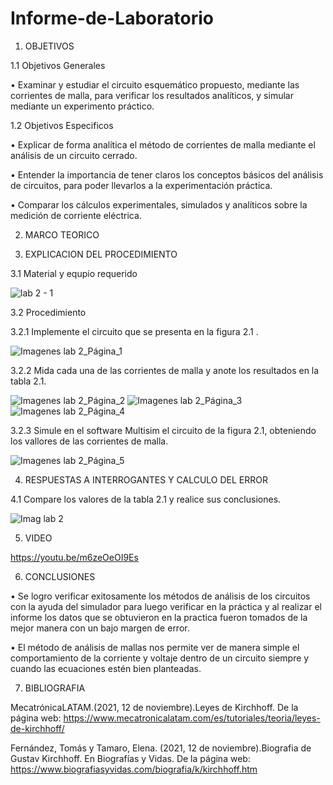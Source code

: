 # Informe-de-Laboratorio

1.	OBJETIVOS 

1.1 Objetivos Generales

•	Examinar y estudiar el circuito esquemático propuesto, mediante las corrientes de malla, para verificar los resultados analíticos, y simular mediante un experimento práctico.

1.2 Objetivos Especificos

•	Explicar de forma analítica el método de corrientes de malla mediante el análisis de un circuito cerrado. 

•	Entender la importancia de tener claros los conceptos básicos del análisis de circuitos, para poder llevarlos a la experimentación práctica. 

•	Comparar los cálculos experimentales, simulados y analíticos sobre la medición de corriente eléctrica. 


2.	MARCO TEORICO



3.	EXPLICACION DEL PROCEDIMIENTO 

3.1 Material y equpio requerido 

![lab 2 - 1](https://user-images.githubusercontent.com/93209004/142972184-0be867cc-fc0e-41d3-892f-d53cb0f9830a.jpg)

3.2 Procedimiento

3.2.1 Implemente el circuito que se presenta en la figura 2.1 .

![Imagenes lab 2_Página_1](https://user-images.githubusercontent.com/93209004/142972195-a7afbf26-5d5e-46fa-a6bc-7ea841b5330d.jpg)

3.2.2 Mida cada una de las corrientes  de malla y anote los resultados en la tabla 2.1. 

![Imagenes lab 2_Página_2](https://user-images.githubusercontent.com/93209004/142972209-cad927b9-2af9-45ba-83e9-fd1844acbc11.jpg)
![Imagenes lab 2_Página_3](https://user-images.githubusercontent.com/93209004/142972210-94431dbc-e65d-408b-9348-a718264c30f8.jpg)
![Imagenes lab 2_Página_4](https://user-images.githubusercontent.com/93209004/142972211-5aa17946-0fcb-4f98-9036-6c2724d25a2c.jpg)

3.2.3 Simule en el software Multisim el circuito de la  figura 2.1, obteniendo los vallores de las corrientes de malla.

![Imagenes lab 2_Página_5](https://user-images.githubusercontent.com/93209004/142972215-21c6a079-1f19-49bb-a78d-dfe54287cfe1.jpg)

4.	RESPUESTAS A INTERROGANTES Y CALCULO DEL ERROR 

4.1 Compare los valores de la tabla 2.1 y realice sus conclusiones. 

![Imag lab 2](https://user-images.githubusercontent.com/93209004/142972219-be3e05a7-0acc-4745-8c7d-601ced9340ba.jpg)

5.	VIDEO 

https://youtu.be/m6zeOeOI9Es

6.	CONCLUSIONES 

•	Se logro verificar exitosamente los métodos de análisis de los circuitos con la ayuda del simulador para luego verificar en la práctica y al realizar el informe los datos que se obtuvieron en la practica fueron tomados de la mejor manera con un bajo margen de error.

•	El método de análisis de mallas nos permite ver de manera simple el comportamiento de la corriente y voltaje dentro de un circuito siempre y cuando las ecuaciones estén bien planteadas. 

7.	BIBLIOGRAFIA 

MecatrónicaLATAM.(2021, 12 de noviembre).Leyes de Kirchhoff. De la página web: https://www.mecatronicalatam.com/es/tutoriales/teoria/leyes-de-kirchhoff/

Fernández, Tomás y Tamaro, Elena. (2021, 12 de noviembre).Biografia de Gustav Kirchhoff. En Biografías y Vidas. De la página web: https://www.biografiasyvidas.com/biografia/k/kirchhoff.htm

